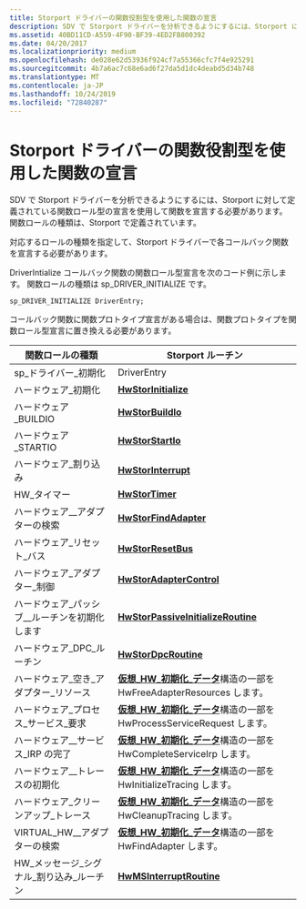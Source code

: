 ```yaml
---
title: Storport ドライバーの関数役割型を使用した関数の宣言
description: SDV で Storport ドライバーを分析できるようにするには、Storport に対して定義されている関数ロール型の宣言を使用して関数を宣言する必要があります。 関数ロールの種類は、Storport で定義されています。
ms.assetid: 40BD11CD-A559-4F90-BF39-4ED2FB800392
ms.date: 04/20/2017
ms.localizationpriority: medium
ms.openlocfilehash: de028e62d53936f924cf7a55366cfc7f4e925291
ms.sourcegitcommit: 4b7a6ac7c68e6ad6f27da5d1dc4deabd5d34b748
ms.translationtype: MT
ms.contentlocale: ja-JP
ms.lasthandoff: 10/24/2019
ms.locfileid: "72840287"
---
```

# <a name="declaring-functions-by-using-function-role-types-for-storport-drivers"></a>Storport ドライバーの関数役割型を使用した関数の宣言


SDV で Storport ドライバーを分析できるようにするには、Storport に対して定義されている関数ロール型の宣言を使用して関数を宣言する必要があります。 関数ロールの種類は、Storport で定義されています。

対応するロールの種類を指定して、Storport ドライバーで各コールバック関数を宣言する必要があります。

DriverIntialize コールバック関数の関数ロール型宣言を次のコード例に示します。 関数ロールの種類は sp\_DRIVER\_INITIALIZE です。

```
sp_DRIVER_INITIALIZE DriverEntry;
```

コールバック関数に関数プロトタイプ宣言がある場合は、関数プロトタイプを関数ロール型宣言に置き換える必要があります。

| 関数ロールの種類                        | Storport ルーチン                                                                                                               |
|-------------------------------------------|--------------------------------------------------------------------------------------------------------------------------------|
| sp\_ドライバー\_初期化                    | DriverEntry                                                                                                                    |
| ハードウェア\_初期化                            | [**HwStorInitialize**](https://docs.microsoft.com/windows-hardware/drivers/ddi/storport/nc-storport-hw_initialize)                                                                               |
| ハードウェア\_BUILDIO                               | [**HwStorBuildIo**](https://docs.microsoft.com/windows-hardware/drivers/ddi/storport/nc-storport-hw_buildio)                                                                                     |
| ハードウェア\_STARTIO                               | [**HwStorStartIo**](https://docs.microsoft.com/windows-hardware/drivers/ddi/storport/nc-storport-hw_startio)                                                                                     |
| ハードウェア\_割り込み                             | [**HwStorInterrupt**](https://docs.microsoft.com/windows-hardware/drivers/ddi/storport/nc-storport-hw_interrupt)                                                                                 |
| HW\_タイマー                                 | [**HwStorTimer**](https://docs.microsoft.com/windows-hardware/drivers/ddi/storport/nc-storport-hw_timer)                                                                                         |
| ハードウェア\_\_アダプターの検索                         | [**HwStorFindAdapter**](https://docs.microsoft.com/windows-hardware/drivers/ddi/storport/nc-storport-hw_find_adapter)                                                                             |
| ハードウェア\_リセット\_バス                            | [**HwStorResetBus**](https://docs.microsoft.com/windows-hardware/drivers/ddi/storport/nc-storport-hw_reset_bus)                                                                                   |
| ハードウェア\_アダプター\_制御                      | [**HwStorAdapterControl**](https://docs.microsoft.com/windows-hardware/drivers/ddi/storport/nc-storport-hw_adapter_control)                                                                       |
| ハードウェア\_パッシブ\_\_ルーチンを初期化します          | [**HwStorPassiveInitializeRoutine**](https://docs.microsoft.com/windows-hardware/drivers/ddi/storport/nc-storport-hw_passive_initialize_routine)                                                   |
| ハードウェア\_DPC\_ルーチン                          | [**HwStorDpcRoutine**](https://docs.microsoft.com/windows-hardware/drivers/ddi/storport/nc-storport-hw_dpc_routine)                                                                               |
| ハードウェア\_空き\_アダプター\_リソース              | [**仮想\_HW\_初期化\_データ**](https://docs.microsoft.com/windows-hardware/drivers/ddi/storport/ns-storport-_virtual_hw_initialization_data)構造の一部を HwFreeAdapterResources します。  |
| ハードウェア\_プロセス\_サービス\_要求             | [**仮想\_HW\_初期化\_データ**](https://docs.microsoft.com/windows-hardware/drivers/ddi/storport/ns-storport-_virtual_hw_initialization_data)構造の一部を HwProcessServiceRequest します。 |
| ハードウェア\_\_サービス\_IRP の完了                | [**仮想\_HW\_初期化\_データ**](https://docs.microsoft.com/windows-hardware/drivers/ddi/storport/ns-storport-_virtual_hw_initialization_data)構造の一部を HwCompleteServiceIrp します。    |
| ハードウェア\_\_トレースの初期化                   | [**仮想\_HW\_初期化\_データ**](https://docs.microsoft.com/windows-hardware/drivers/ddi/storport/ns-storport-_virtual_hw_initialization_data)構造の一部を HwInitializeTracing します。     |
| ハードウェア\_クリーンアップ\_トレース                      | [**仮想\_HW\_初期化\_データ**](https://docs.microsoft.com/windows-hardware/drivers/ddi/storport/ns-storport-_virtual_hw_initialization_data)構造の一部を HwCleanupTracing します。        |
| VIRTUAL\_HW\_\_アダプターの検索                | [**仮想\_HW\_初期化\_データ**](https://docs.microsoft.com/windows-hardware/drivers/ddi/storport/ns-storport-_virtual_hw_initialization_data)構造の一部を HwFindAdapter します。           |
| HW\_メッセージ\_シグナル\_割り込み\_ルーチン | [**HwMSInterruptRoutine**](https://docs.microsoft.com/windows-hardware/drivers/ddi/storport/nc-storport-hw_message_signaled_interrupt_routine)                                                                       |

 

 

 





